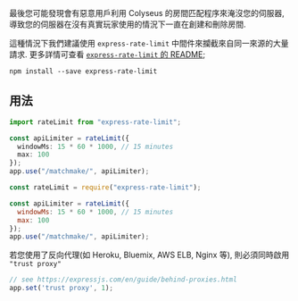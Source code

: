 最後您可能發現會有惡意用戶利用 Colyseus 的房間匹配程序來淹沒您的伺服器, 導致您的伺服器在沒有真實玩家使用的情況下一直在創建和刪除房間.

這種情況下我們建議使用 `express-rate-limit` 中間件來攔截來自同一來源的大量請求. 更多詳情可查看 [`express-rate-limit` 的 README](https://github.com/nfriedly/express-rate-limit);

```
npm install --save express-rate-limit
```

## 用法

```typescript fct_label="TypeScript"
import rateLimit from "express-rate-limit";

const apiLimiter = rateLimit({
  windowMs: 15 * 60 * 1000, // 15 minutes
  max: 100
});
app.use("/matchmake/", apiLimiter);
```

```javascript fct_label="JavaScript"
const rateLimit = require("express-rate-limit");

const apiLimiter = rateLimit({
  windowMs: 15 * 60 * 1000, // 15 minutes
  max: 100
});
app.use("/matchmake/", apiLimiter);
```

若您使用了反向代理(如 Heroku, Bluemix, AWS ELB, Nginx 等), 則必須同時啟用 `"trust proxy"`

```javascript
// see https://expressjs.com/en/guide/behind-proxies.html
app.set('trust proxy', 1);
```
